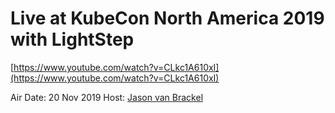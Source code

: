 # Live at KubeCon North America 2019 with LightStep

[https://www.youtube.com/watch?v=CLkc1A610xI](https://www.youtube.com/watch?v=CLkc1A610xI)

Air Date: 20 Nov 2019
Host: [Jason van Brackel](twitter.com/jasonvanbrackel)